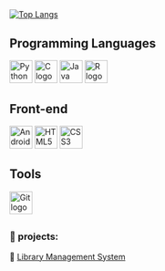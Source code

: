 ##
[![Top Langs](https://github-readme-stats.vercel.app/api/top-langs/?username=omidreza-ghorbani&layout=compact&theme=radical)](https://github.com/anuraghazra/github-readme-stats)

## Programming Languages
<p align="left">
  <!-- Python -->
  <img src="https://cdn.jsdelivr.net/gh/devicons/devicon/icons/python/python-original.svg" width="40" height="40" alt="Python logo" />
  
  <!-- C -->
  <img src="https://cdn.jsdelivr.net/gh/devicons/devicon/icons/c/c-original.svg" width="40" height="40" alt="C logo" />
  
  <!-- Java -->
  <img src="https://cdn.jsdelivr.net/gh/devicons/devicon/icons/java/java-original.svg" width="40" height="40" alt="Java logo" />
  
  <!-- R -->
  <img src="https://cdn.jsdelivr.net/gh/devicons/devicon/icons/r/r-original.svg" width="40" height="40" alt="R logo" />
</p>

## Front-end
<p align="left">
  <img src="https://cdn.jsdelivr.net/gh/devicons/devicon/icons/androidstudio/androidstudio-original.svg" width="40" height="40" alt="Android Studio logo" />

  <!-- HTML5 -->
  <img src="https://cdn.jsdelivr.net/gh/devicons/devicon/icons/html5/html5-original.svg" width="40" height="40" alt="HTML5 logo" />
  
  <!-- CSS3 -->
  <img src="https://cdn.jsdelivr.net/gh/devicons/devicon/icons/css3/css3-original.svg" width="40" height="40" alt="CSS3 logo" />
</p>

## Tools
<p align="left">
  <!-- Git -->
  <img src="https://cdn.jsdelivr.net/gh/devicons/devicon/icons/git/git-original.svg" width="40" height="40" alt="Git logo" />
</p>

## 

### 📂 projects:

📌 [Library Management System](https://github.com/omidreza-ghorbani/Library-Management)  



